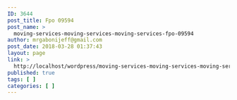 ```yaml
---
ID: 3644
post_title: Fpo 09594
post_name: >
  moving-services-moving-services-moving-services-fpo-09594
author: mrgabonijeff@gmail.com
post_date: 2018-03-28 01:37:43
layout: page
link: >
  http://localhost/wordpress/moving-services-moving-services-moving-services-fpo-09594/
published: true
tags: [ ]
categories: [ ]
---
```

